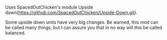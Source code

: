 Uses SpacedOutChicken's module Upside down(https://github.com/SpacedOutChicken/Upside-Down.git).

Some upside down units have very big changes. Be warned, this mod can be called many things, but I can assure you that in no way will this be called balanced.

